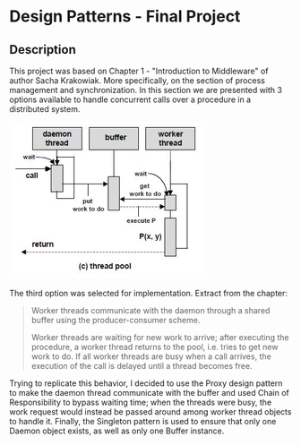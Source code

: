 
# Design Patterns - Final Project

## Description

This project was based on Chapter 1 - "Introduction to Middleware" of author Sacha Krakowiak.
More specifically, on the section of process management and synchronization. In this section we are presented with 3 options available to handle concurrent calls over a procedure in a distributed system.

![Handling Concurrent Calls, Sacha Krakowiak](ThreadPoolReference.jpg)

The third option was selected for implementation. Extract from the chapter:

> Worker threads communicate with the daemon through a shared buffer using the producer-consumer scheme. 
>
>Worker threads are waiting for new work to arrive; after executing the procedure, a worker thread returns to the pool, i.e. tries to get new work to do. If all worker threads are busy when a call arrives, the execution of the call is delayed until a thread becomes free.

Trying to replicate this behavior, I decided to use the Proxy design pattern to make the daemon thread communicate with the buffer and used Chain of Responsibility to bypass waiting time; when the threads were busy, the work request would instead be passed around among worker thread objects to handle it. Finally, the Singleton pattern is used to ensure that only one Daemon object exists, as well as only one Buffer instance.
